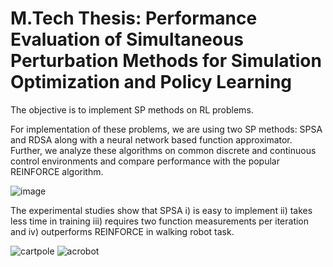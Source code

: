 # M.Tech Thesis: Performance Evaluation of Simultaneous Perturbation Methods for Simulation Optimization and Policy Learning

The objective is to implement SP methods on RL problems. 

For implementation of these problems, we are using two SP methods: SPSA and RDSA along with a neural network based function approximator. Further, we analyze these algorithms on common discrete and continuous control environments and compare performance with the popular REINFORCE algorithm. 

![image](https://github.com/monika58/Mtech-Thesis-Project/blob/master/RL%20problems.png)



The experimental studies show that SPSA i) is easy to implement ii) takes less time in training iii) requires two function measurements per iteration and iv) outperforms REINFORCE in walking robot task.

![cartpole](https://github.com/monika58/Mtech-Thesis-Project/blob/master/Learning_curve_cartpole.png)
![acrobot](https://github.com/monika58/Mtech-Thesis-Project/blob/master/Learning_curve_acrobot.png)
